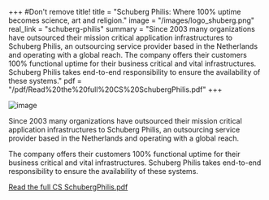 +++
#Don't remove title!
title = "Schuberg Philis: Where 100% uptime becomes science, art and religion."
image = "/images/logo_shuberg.png"
real_link = "schuberg-philis"
summary = "Since 2003 many organizations have outsourced their mission critical application infrastructures to Schuberg Philis, an outsourcing service provider based in the Netherlands and operating with a global reach. The company offers their customers 100% functional uptime for their business critical and vital infrastructures. Schuberg Philis takes end-to-end responsibility to ensure the availability of these systems."
pdf = "/pdf/Read%20the%20full%20CS%20SchubergPhilis.pdf"
+++

![image](/images/logo_shuberg.png)

Since 2003 many organizations have outsourced their mission critical application infrastructures to Schuberg Philis, an outsourcing service provider based in the Netherlands and operating with a global reach.

The company offers their customers 100% functional uptime for their business critical and vital infrastructures. Schuberg Philis takes end-to-end responsibility to ensure the availability of these systems.

[Read the full CS SchubergPhilis.pdf](/pdf/Read%20the%20full%20CS%20SchubergPhilis.pdf)